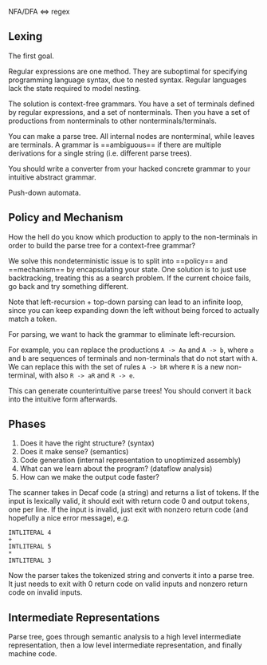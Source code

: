 
NFA/DFA <=> regex

## Lexing

The first goal. 

Regular expressions are one method. They are suboptimal for specifying programming language syntax, due to nested syntax. Regular languages lack the state required to model nesting.

The solution is context-free grammars. You have a set of terminals defined by regular expressions, and a set of nonterminals. Then you have a set of productions from nonterminals to other nonterminals/terminals.

You can make a parse tree. All internal nodes are nonterminal, while leaves are terminals. A grammar is ==ambiguous== if there are multiple derivations for a single string (i.e. different parse trees).

You should write a converter from your hacked concrete grammar to your intuitive abstract grammar.

Push-down automata.

## Policy and Mechanism

How the hell do you know which production to apply to the non-terminals in order to build the parse tree for a context-free grammar?

We solve this nondeterministic issue is to split into ==policy== and ==mechanism== by encapsulating your state. One solution is to just use backtracking, treating this as a search problem. If the current choice fails, go back and try something different.

Note that left-recursion + top-down parsing can lead to an infinite loop, since you can keep expanding down the left without being forced to actually match a token.

For parsing, we want to hack the grammar to eliminate left-recursion. 

For example, you can replace the productions `A -> Aa` and `A -> b`, where `a` and `b` are sequences of terminals and non-terminals that do not start with `A`. We can replace this with the set of rules `A -> bR` where `R` is a new non-terminal, with also `R -> aR` and `R -> e`.

This can generate counterintuitive parse trees! You should convert it back into the intuitive form afterwards.

## Phases

1. Does it have the right structure? (syntax)
2. Does it make sense? (semantics)
3. Code generation (internal representation to unoptimized assembly)
4. What can we learn about the program? (dataflow analysis)
5. How can we make the output code faster?

The scanner takes in Decaf code (a string) and returns a list of tokens. If the input is lexically valid, it should exit with return code 0 and output tokens, one per line. If the input is invalid, just exit with nonzero return code (and hopefully a nice error message), e.g.

```
INTLITERAL 4
+
INTLITERAL 5
*
INTLITERAL 3
```

Now the parser takes the tokenized string and converts it into a parse tree. It just needs to exit with 0 return code on valid inputs and nonzero return code on invalid inputs.

## Intermediate Representations

Parse tree, goes through semantic analysis to a high level intermediate representation, then a low level intermediate representation, and finally machine code.